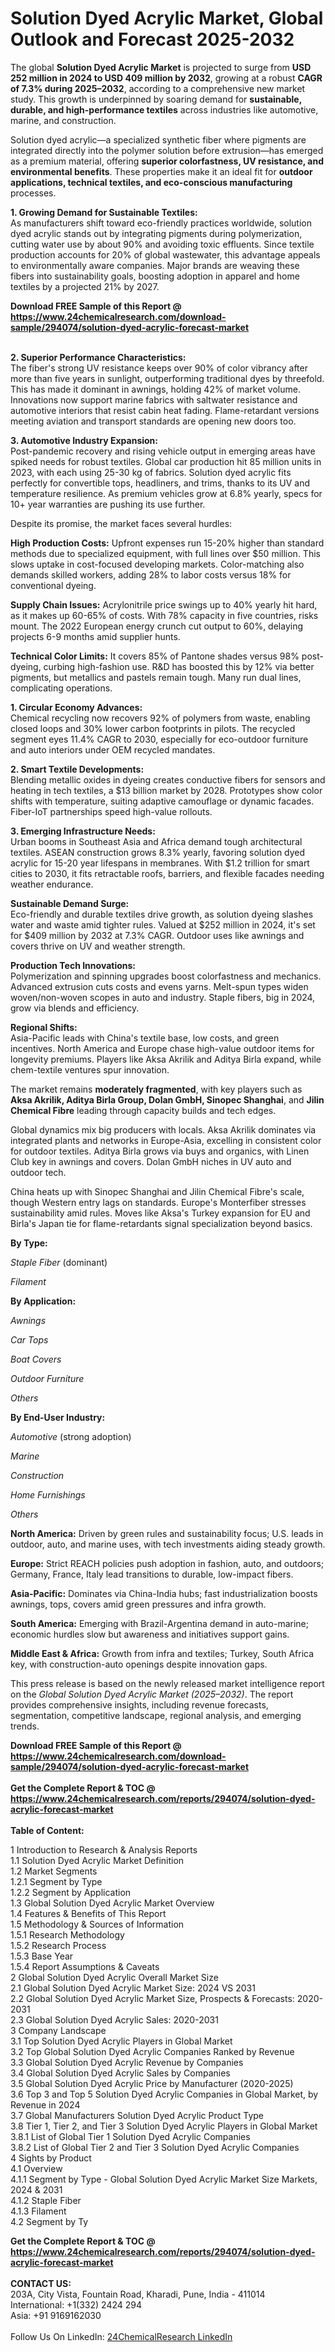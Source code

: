 <h1>Solution Dyed Acrylic Market, Global Outlook and Forecast 2025-2032</h1><p>The global <strong>Solution Dyed Acrylic Market</strong> is projected to surge from <strong>USD 252 million in 2024 to USD 409 million by 2032</strong>, growing at a robust <strong>CAGR of 7.3% during 2025–2032</strong>, according to a comprehensive new market study. This growth is underpinned by soaring demand for <strong>sustainable, durable, and high-performance textiles</strong> across industries like automotive, marine, and construction.</p><p>Solution dyed acrylic—a specialized synthetic fiber where pigments are integrated directly into the polymer solution before extrusion—has emerged as a premium material, offering <strong>superior colorfastness, UV resistance, and environmental benefits</strong>. These properties make it an ideal fit for <strong>outdoor applications, technical textiles, and eco-conscious manufacturing</strong> processes.</p><p><strong>1. Growing Demand for Sustainable Textiles:</strong><br>
As manufacturers shift toward eco-friendly practices worldwide, solution dyed acrylic stands out by integrating pigments during polymerization, cutting water use by about 90% and avoiding toxic effluents. Since textile production accounts for 20% of global wastewater, this advantage appeals to environmentally aware companies. Major brands are weaving these fibers into sustainability goals, boosting adoption in apparel and home textiles by a projected 21% by 2027.</p><div><b>Download FREE Sample of this Report @ 
            <a href="https://www.24chemicalresearch.com/download-sample/294074/solution-dyed-acrylic-forecast-market">
            https://www.24chemicalresearch.com/download-sample/294074/solution-dyed-acrylic-forecast-market</a></b></div><br><p><strong>2. Superior Performance Characteristics:</strong><br>
The fiber's strong UV resistance keeps over 90% of color vibrancy after more than five years in sunlight, outperforming traditional dyes by threefold. This has made it dominant in awnings, holding 42% of market volume. Innovations now support marine fabrics with saltwater resistance and automotive interiors that resist cabin heat fading. Flame-retardant versions meeting aviation and transport standards are opening new doors too.</p><p><strong>3. Automotive Industry Expansion:</strong><br>
Post-pandemic recovery and rising vehicle output in emerging areas have spiked needs for robust textiles. Global car production hit 85 million units in 2023, with each using 25-30 kg of fabrics. Solution dyed acrylic fits perfectly for convertible tops, headliners, and trims, thanks to its UV and temperature resilience. As premium vehicles grow at 6.8% yearly, specs for 10+ year warranties are pushing its use further.</p><p>Despite its promise, the market faces several hurdles:</p><p><strong>High Production Costs:</strong> Upfront expenses run 15-20% higher than standard methods due to specialized equipment, with full lines over $50 million. This slows uptake in cost-focused developing markets. Color-matching also demands skilled workers, adding 28% to labor costs versus 18% for conventional dyeing.</p><p><strong>Supply Chain Issues:</strong> Acrylonitrile price swings up to 40% yearly hit hard, as it makes up 60-65% of costs. With 78% capacity in five countries, risks mount. The 2022 European energy crunch cut output to 60%, delaying projects 6-9 months amid supplier hunts.</p><p><strong>Technical Color Limits:</strong> It covers 85% of Pantone shades versus 98% post-dyeing, curbing high-fashion use. R&amp;D has boosted this by 12% via better pigments, but metallics and pastels remain tough. Many run dual lines, complicating operations.</p><p><strong>1. Circular Economy Advances:</strong><br>
Chemical recycling now recovers 92% of polymers from waste, enabling closed loops and 30% lower carbon footprints in pilots. The recycled segment eyes 11.4% CAGR to 2030, especially for eco-outdoor furniture and auto interiors under OEM recycled mandates.</p><p><strong>2. Smart Textile Developments:</strong><br>
Blending metallic oxides in dyeing creates conductive fibers for sensors and heating in tech textiles, a $13 billion market by 2028. Prototypes show color shifts with temperature, suiting adaptive camouflage or dynamic facades. Fiber-IoT partnerships speed high-value rollouts.</p><p><strong>3. Emerging Infrastructure Needs:</strong><br>
Urban booms in Southeast Asia and Africa demand tough architectural textiles. ASEAN construction grows 8.3% yearly, favoring solution dyed acrylic for 15-20 year lifespans in membranes. With $1.2 trillion for smart cities to 2030, it fits retractable roofs, barriers, and flexible facades needing weather endurance.</p><p><strong>Sustainable Demand Surge:</strong><br>
	Eco-friendly and durable textiles drive growth, as solution dyeing slashes water and waste amid tighter rules. Valued at $252 million in 2024, it's set for $409 million by 2032 at 7.3% CAGR. Outdoor uses like awnings and covers thrive on UV and weather strength.</p><p><strong>Production Tech Innovations:</strong><br>
	Polymerization and spinning upgrades boost colorfastness and mechanics. Advanced extrusion cuts costs and evens yarns. Melt-spun types widen woven/non-woven scopes in auto and industry. Staple fibers, big in 2024, grow via blends and efficiency.</p><p><strong>Regional Shifts:</strong><br>
	Asia-Pacific leads with China's textile base, low costs, and green incentives. North America and Europe chase high-value outdoor items for longevity premiums. Players like Aksa Akrilik and Aditya Birla expand, while chem-textile ventures spur innovation.</p><p>The market remains <strong>moderately fragmented</strong>, with key players such as <strong>Aksa Akrilik, Aditya Birla Group, Dolan GmbH, Sinopec Shanghai</strong>, and <strong>Jilin Chemical Fibre</strong> leading through capacity builds and tech edges.</p><p>Global dynamics mix big producers with locals. Aksa Akrilik dominates via integrated plants and networks in Europe-Asia, excelling in consistent color for outdoor textiles. Aditya Birla grows via buys and organics, with Linen Club key in awnings and covers. Dolan GmbH niches in UV auto and outdoor tech.</p><p>China heats up with Sinopec Shanghai and Jilin Chemical Fibre's scale, though Western entry lags on standards. Europe's Monterfiber stresses sustainability amid rules. Moves like Aksa's Turkey expansion for EU and Birla's Japan tie for flame-retardants signal specialization beyond basics.</p><p><strong>By Type:</strong></p><p><em>Staple Fiber</em> (dominant)</p><p><em>Filament</em></p><p><strong>By Application:</strong></p><p><em>Awnings</em></p><p><em>Car Tops</em></p><p><em>Boat Covers</em></p><p><em>Outdoor Furniture</em></p><p><em>Others</em></p><p><strong>By End-User Industry:</strong></p><p><em>Automotive</em> (strong adoption)</p><p><em>Marine</em></p><p><em>Construction</em></p><p><em>Home Furnishings</em></p><p><em>Others</em></p><p><strong>North America:</strong> Driven by green rules and sustainability focus; U.S. leads in outdoor, auto, and marine uses, with tech investments aiding steady growth.</p><p><strong>Europe:</strong> Strict REACH policies push adoption in fashion, auto, and outdoors; Germany, France, Italy lead transitions to durable, low-impact fibers.</p><p><strong>Asia-Pacific:</strong> Dominates via China-India hubs; fast industrialization boosts awnings, tops, covers amid green pressures and infra growth.</p><p><strong>South America:</strong> Emerging with Brazil-Argentina demand in auto-marine; economic hurdles slow but awareness and initiatives support gains.</p><p><strong>Middle East &amp; Africa:</strong> Growth from infra and textiles; Turkey, South Africa key, with construction-auto openings despite innovation gaps.</p><p>This press release is based on the newly released market intelligence report on the <em>Global Solution Dyed Acrylic Market (2025–2032)</em>. The report provides comprehensive insights, including revenue forecasts, segmentation, competitive landscape, regional analysis, and emerging trends.</p><div><b>Download FREE Sample of this Report @ 
            <a href="https://www.24chemicalresearch.com/download-sample/294074/solution-dyed-acrylic-forecast-market">
            https://www.24chemicalresearch.com/download-sample/294074/solution-dyed-acrylic-forecast-market</a></b></div><br><div><b>Get the Complete Report & TOC @ 
            <a href="https://www.24chemicalresearch.com/reports/294074/solution-dyed-acrylic-forecast-market">
            https://www.24chemicalresearch.com/reports/294074/solution-dyed-acrylic-forecast-market</a></b></div><br>
            <b>Table of Content:</b><p>1 Introduction to Research & Analysis Reports<br />
 1.1 Solution Dyed Acrylic Market Definition<br />
 1.2 Market Segments<br />
 1.2.1 Segment by Type<br />
 1.2.2 Segment by Application<br />
 1.3 Global Solution Dyed Acrylic Market Overview<br />
 1.4 Features & Benefits of This Report<br />
 1.5 Methodology & Sources of Information<br />
 1.5.1 Research Methodology<br />
 1.5.2 Research Process<br />
 1.5.3 Base Year<br />
 1.5.4 Report Assumptions & Caveats<br />
2 Global Solution Dyed Acrylic Overall Market Size<br />
 2.1 Global Solution Dyed Acrylic Market Size: 2024 VS 2031<br />
 2.2 Global Solution Dyed Acrylic Market Size, Prospects & Forecasts: 2020-2031<br />
 2.3 Global Solution Dyed Acrylic Sales: 2020-2031<br />
3 Company Landscape<br />
 3.1 Top Solution Dyed Acrylic Players in Global Market<br />
 3.2 Top Global Solution Dyed Acrylic Companies Ranked by Revenue<br />
 3.3 Global Solution Dyed Acrylic Revenue by Companies<br />
 3.4 Global Solution Dyed Acrylic Sales by Companies<br />
 3.5 Global Solution Dyed Acrylic Price by Manufacturer (2020-2025)<br />
 3.6 Top 3 and Top 5 Solution Dyed Acrylic Companies in Global Market, by Revenue in 2024<br />
 3.7 Global Manufacturers Solution Dyed Acrylic Product Type<br />
 3.8 Tier 1, Tier 2, and Tier 3 Solution Dyed Acrylic Players in Global Market<br />
 3.8.1 List of Global Tier 1 Solution Dyed Acrylic Companies<br />
 3.8.2 List of Global Tier 2 and Tier 3 Solution Dyed Acrylic Companies<br />
4 Sights by Product<br />
 4.1 Overview<br />
 4.1.1 Segment by Type - Global Solution Dyed Acrylic Market Size Markets, 2024 & 2031<br />
 4.1.2 Staple Fiber<br />
 4.1.3 Filament<br />
 4.2 Segment by Ty</p><div><b>Get the Complete Report & TOC @ 
            <a href="https://www.24chemicalresearch.com/reports/294074/solution-dyed-acrylic-forecast-market">
            https://www.24chemicalresearch.com/reports/294074/solution-dyed-acrylic-forecast-market</a></b></div><br><b>CONTACT US:</b><br>
            203A, City Vista, Fountain Road, Kharadi, Pune, India - 411014<br>
            International: +1(332) 2424 294<br>
            Asia: +91 9169162030 <br><br>
            Follow Us On LinkedIn: <a href="https://www.linkedin.com/company/24chemicalresearch/">24ChemicalResearch LinkedIn</a>